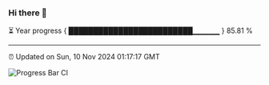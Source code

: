 ### Hi there 👋

⏳ Year progress { █████████████████████████▁▁▁▁▁ } 85.81 %

---

⏰ Updated on Sun, 10 Nov 2024 01:17:17 GMT

![Progress Bar CI](https://github.com/JuvenileQ/Progress-Bar-CI/workflows/main/badge.svg)
